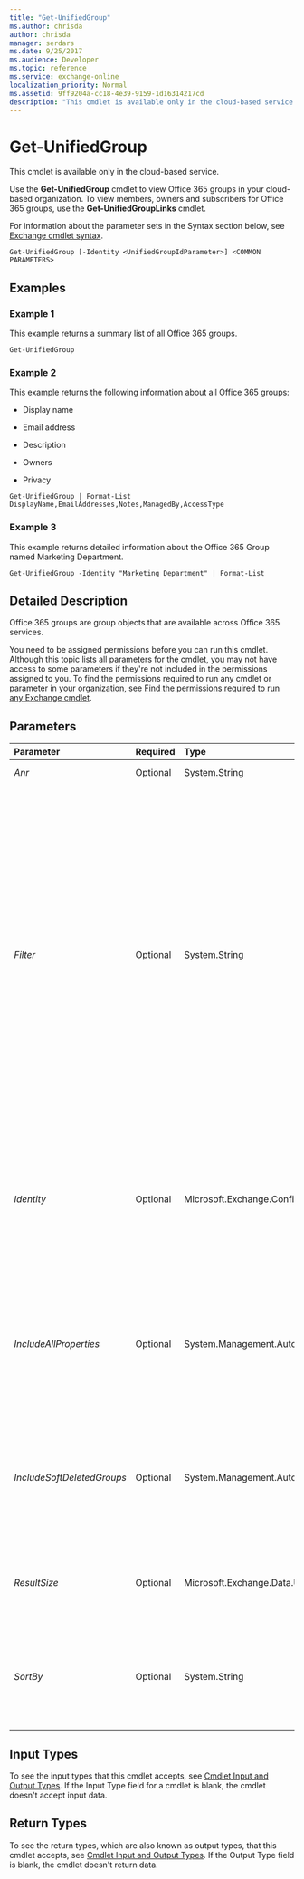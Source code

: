 ```yaml
---
title: "Get-UnifiedGroup"
ms.author: chrisda
author: chrisda
manager: serdars
ms.date: 9/25/2017
ms.audience: Developer
ms.topic: reference
ms.service: exchange-online
localization_priority: Normal
ms.assetid: 9ff9204a-cc18-4e39-9159-1d16314217cd
description: "This cmdlet is available only in the cloud-based service."
---
```


# Get-UnifiedGroup

This cmdlet is available only in the cloud-based service. 
  
Use the **Get-UnifiedGroup** cmdlet to view Office 365 groups in your cloud-based organization. To view members, owners and subscribers for Office 365 groups, use the **Get-UnifiedGroupLinks** cmdlet.
  
For information about the parameter sets in the Syntax section below, see [Exchange cmdlet syntax](https://technet.microsoft.com/library/bb123552.aspx). 
  
```
Get-UnifiedGroup [-Identity <UnifiedGroupIdParameter>] <COMMON PARAMETERS>

```

## Examples
<a name="Examples"> </a>

### Example 1

This example returns a summary list of all Office 365 groups.
  
```
Get-UnifiedGroup
```

### Example 2

This example returns the following information about all Office 365 groups:
  
- Display name
    
- Email address
    
- Description
    
- Owners
    
- Privacy
    
```
Get-UnifiedGroup | Format-List DisplayName,EmailAddresses,Notes,ManagedBy,AccessType
```

### Example 3

This example returns detailed information about the Office 365 Group named Marketing Department.
  
```
Get-UnifiedGroup -Identity "Marketing Department" | Format-List
```

## Detailed Description
<a name="DetailedDescription"> </a>

Office 365 groups are group objects that are available across Office 365 services. 
  
You need to be assigned permissions before you can run this cmdlet. Although this topic lists all parameters for the cmdlet, you may not have access to some parameters if they're not included in the permissions assigned to you. To find the permissions required to run any cmdlet or parameter in your organization, see [Find the permissions required to run any Exchange cmdlet](https://technet.microsoft.com/library/mt432940.aspx). 
  
## Parameters
<a name="DetailedDescription"> </a>

|**Parameter**|**Required**|**Type**|**Description**|
|:-----|:-----|:-----|:-----|
| _Anr_ <br/> |Optional  <br/> |System.String  <br/> |This parameter is reserved for internal Microsoft use.  <br/> |
| _Filter_ <br/> |Optional  <br/> |System.String  <br/> | The _Filter_ parameter uses OPATH filter syntax to filter the results by the specified properties and values. The search criteria uses the syntax `{<Property> -<Comparison operator> '<Value>'}`.  <br/>  `<Property>` is a filterable property. <br/>  `-<Comparison Operator>` is an OPATH comparison operator. For example `-eq` for equals and `-like` for string comparison. For more information about comparison operators, see[about_Comparison_Operators](https://go.microsoft.com/fwlink/p/?LinkId=620712).  <br/>  `<Value>` is the property value. Text values with or without spaces need to be enclosed in quotation marks ( `'<Value>'`). Don't use quotation marks with integers or the system values  `$true`,  `$false`, or  `$null`.  <br/>  You can chain multiple search criteria together using the logical operators `-and` and `-or`. For example,  `{<Criteria1>) -and <Criteria2>}` or `{(<Criteria1> -and <Criteria2>) -or <Criteria3>}`.  <br/> |
| _Identity_ <br/> |Optional  <br/> |Microsoft.Exchange.Configuration.Tasks.UnifiedGroupIdParameter  <br/> | The _Identity_ parameter specifies the Office 365 Group that you want to view. You can use any value that uniquely identifies the Office 365 Group. <br/>  For example: <br/>  Name <br/>  Display name <br/>  Alias <br/>  Distinguished name (DN) <br/>  Canonical DN <br/>  Email address <br/>  GUID <br/> |
| _IncludeAllProperties_ <br/> |Optional  <br/> |System.Management.Automation.SwitchParameter  <br/> |The  _IncludeAllProperties_ switch specifies whether to include the values of all properties in the results. You don't need to specify a value with this switch. <br/> If you don't use this switch, the values of some properties (for example, **CalendarMemeberReadOnly**, **CalendarUrl**, **InboxUrl**, **PeopleUrl**, and **PhotoUrl** ) might appear blank. <br/> |
| _IncludeSoftDeletedGroups_ <br/> |Optional  <br/> |System.Management.Automation.SwitchParameter  <br/> |The  _IncludeSoftDeletedGroups_ switch specifies whether to include soft-deleted Office 365 groups in the results. You don't need to specify a value with this switch. <br/> This switch is required to return soft-deleted Office 365 groups.  <br/> Soft-deleted Office 365 groups are deleted groups that are still recoverable.  <br/> |
| _ResultSize_ <br/> |Optional  <br/> |Microsoft.Exchange.Data.Unlimited  <br/> |The  _ResultSize_ parameter specifies the maximum number of results to return. If you want to return all requests that match the query, use `unlimited` for the value of this parameter. The default value is `1000`.  <br/> |
| _SortBy_ <br/> |Optional  <br/> |System.String  <br/> | The _SortBy_ parameter specifies the property to sort the results by. You can sort by only one property at a time. The results are sorted in ascending order. <br/>  If the default view doesn't include the property you're sorting by, you can append the command with `| Format-Table -Auto <Property1>,<Property2>...` to create a new view that contains all of the properties that you want to see. Wildcards (*) in the property names are supported. <br/>  You can sort by the following properties: <br/> **Name** <br/> **DisplayName** <br/> **Alias** <br/> |
   
## Input Types
<a name="InputTypes"> </a>

To see the input types that this cmdlet accepts, see [Cmdlet Input and Output Types](http://go.microsoft.com/fwlink/p/?linkId=616387). If the Input Type field for a cmdlet is blank, the cmdlet doesn't accept input data. 
  
## Return Types
<a name="ReturnTypes"> </a>

To see the return types, which are also known as output types, that this cmdlet accepts, see [Cmdlet Input and Output Types](http://go.microsoft.com/fwlink/p/?linkId=616387). If the Output Type field is blank, the cmdlet doesn't return data. 
  

